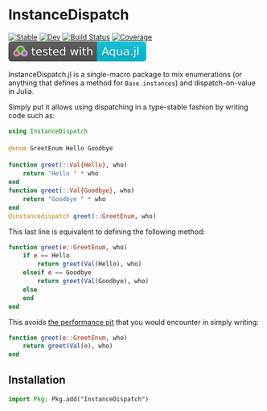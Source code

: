 # InstanceDispatch

[![Stable](https://img.shields.io/badge/docs-stable-blue.svg)](https://klafyvel.github.io/InstanceDispatch.jl/stable/)
[![Dev](https://img.shields.io/badge/docs-dev-blue.svg)](https://klafyvel.github.io/InstanceDispatch.jl/dev/)
[![Build Status](https://github.com/klafyvel/InstanceDispatch.jl/actions/workflows/CI.yml/badge.svg?branch=main)](https://github.com/klafyvel/InstanceDispatch.jl/actions/workflows/CI.yml?query=branch%3Amain)
[![Coverage](https://codecov.io/gh/klafyvel/InstanceDispatch.jl/branch/main/graph/badge.svg)](https://codecov.io/gh/klafyvel/InstanceDispatch.jl)
[![Aqua](https://raw.githubusercontent.com/JuliaTesting/Aqua.jl/master/badge.svg)](https://github.com/JuliaTesting/Aqua.jl)

InstanceDispatch.jl is a single-macro package to mix enumerations (or anything that defines a method for `Base.instances`) and dispatch-on-value in Julia. 

Simply put it allows using dispatching in a type-stable fashion by writing code such as:

```julia
using InstanceDispatch

@enum GreetEnum Hello Goodbye

function greet(::Val{Hello}, who)
    return "Hello " * who
end
function greet(::Val{Goodbye}, who)
    return "Goodbye " * who
end
@instancedispatch greet(::GreetEnum, who)
```

This last line is equivalent to defining the following method:
```julia
function greet(e::GreetEnum, who)
    if e == Hello
        return greet(Val(Hello), who)
    elseif e == Goodbye
        return greet(Val(Goodbye), who)
    else
    end
end
```

This avoids [the performance pit](https://docs.julialang.org/en/v1/manual/performance-tips/#man-performance-value-type) that you would encounter in simply writing:
```julia
function greet(e::GreetEnum, who)
    return greet(Val(e), who)
end
```

## Installation

```julia
import Pkg; Pkg.add("InstanceDispatch")
```
